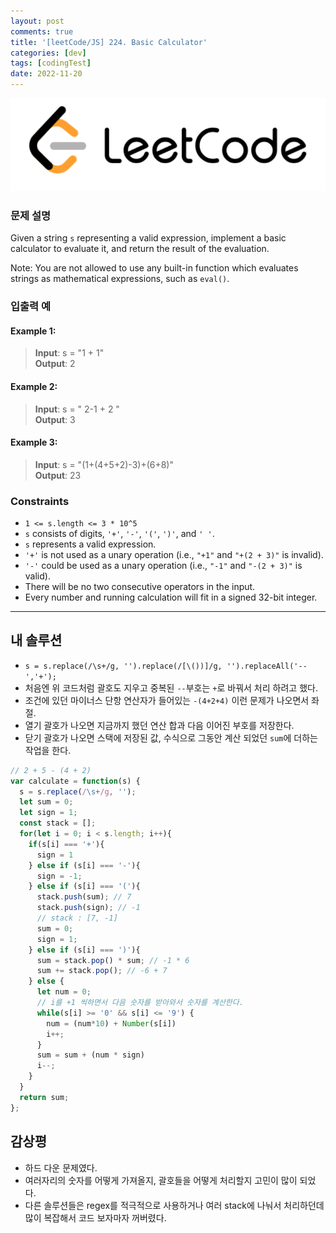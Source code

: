 ```yaml
---
layout: post
comments: true
title: '[leetCode/JS] 224. Basic Calculator'
categories: [dev]
tags: [codingTest]
date: 2022-11-20
---
```

![headerimg](/assets/img/subcate/leetcode.png)

### 문제 설명
Given a string `s` representing a valid expression, implement a basic calculator to evaluate it, and return the result of the evaluation.

Note: You are not allowed to use any built-in function which evaluates strings as mathematical expressions, such as `eval()`.

 

### 입출력 예

#### Example 1:
> **Input**: s = "1 + 1" <br>
> **Output**: 2 

#### Example 2:
> **Input**: s = " 2-1 + 2 " <br>
> **Output**: 3

#### Example 3:
> **Input**: s = "(1+(4+5+2)-3)+(6+8)" <br>
> **Output**: 23

### Constraints
* `1 <= s.length <= 3 * 10^5`
* `s` consists of digits, `'+'`, `'-'`, `'('`, `')'`, and `' '`.
* `s` represents a valid expression.
* `'+'` is not used as a unary operation (i.e., `"+1"` and `"+(2 + 3)"` is invalid).
* `'-'` could be used as a unary operation (i.e., `"-1"` and `"-(2 + 3)"` is valid).
* There will be no two consecutive operators in the input.
* Every number and running calculation will fit in a signed 32-bit integer.


<hr/>

## 내 솔루션
* `s = s.replace(/\s+/g, '').replace(/[\())]/g, '').replaceAll('--','+');`
* 처음엔 위 코드처럼 괄호도 지우고 중복된 `--`부호는 `+`로 바꿔서 처리 하려고 했다.
* 조건에 있던 마이너스 단항 연산자가 들어있는 `-(4+2+4)` 이런 문제가 나오면서 좌절.
* 열기 괄호가 나오면 지금까지 했던 연산 합과 다음 이어진 부호를 저장한다.
* 닫기 괄호가 나오면 스택에 저장된 값, 수식으로 그동안 계산 되었던 `sum`에 더하는 작업을 한다.

```javascript
// 2 + 5 - (4 + 2)
var calculate = function(s) {
  s = s.replace(/\s+/g, '');
  let sum = 0;
  let sign = 1;
  const stack = [];
  for(let i = 0; i < s.length; i++){
    if(s[i] === '+'){
      sign = 1
    } else if (s[i] === '-'){
      sign = -1;
    } else if (s[i] === '('){
      stack.push(sum); // 7
      stack.push(sign); // -1
      // stack : [7, -1]
      sum = 0;
      sign = 1;
    } else if (s[i] === ')'){
      sum = stack.pop() * sum; // -1 * 6
      sum += stack.pop(); // -6 + 7
    } else {
      let num = 0;
      // i를 +1 씩하면서 다음 숫자를 받아와서 숫자를 계산한다.
      while(s[i] >= '0' && s[i] <= '9') {
        num = (num*10) + Number(s[i])
        i++;
      }
      sum = sum + (num * sign)
      i--;
    }
  }
  return sum;
};
```

## 감상평
* 하드 다운 문제였다.
* 여러자리의 숫자를 어떻게 가져올지, 괄호들을 어떻게 처리할지 고민이 많이 되었다.
* 다른 솔루션들은 regex를 적극적으로 사용하거나 여러 stack에 나눠서 처리하던데 많이 복잡해서 코드 보자마자 꺼버렸다.